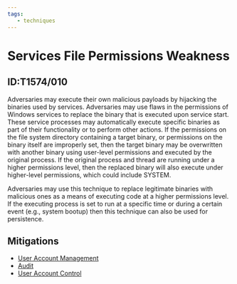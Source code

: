 ```yaml
---
tags:
   - techniques
---
```

# Services File Permissions Weakness
## ID:T1574/010
Adversaries may execute their own malicious payloads by hijacking the binaries used by services. Adversaries may use flaws in the permissions of Windows services to replace the binary that is executed upon service start. These service processes may automatically execute specific binaries as part of their functionality or to perform other actions. If the permissions on the file system directory containing a target binary, or permissions on the binary itself are improperly set, then the target binary may be overwritten with another binary using user-level permissions and executed by the original process. If the original process and thread are running under a higher permissions level, then the replaced binary will also execute under higher-level permissions, which could include SYSTEM.

Adversaries may use this technique to replace legitimate binaries with malicious ones as a means of executing code at a higher permissions level. If the executing process is set to run at a specific time or during a certain event (e.g., system bootup) then this technique can also be used for persistence.
## Mitigations
* [User Account Management](/mitre/mitigations/M1018)
* [Audit](/mitre/mitigations/M1047)
* [User Account Control](/mitre/mitigations/M1052)
